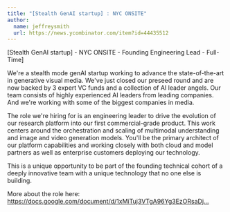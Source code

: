 ```yaml
---
title: "[Stealth GenAI startup] : NYC ONSITE"
author:
  name: jeffreysmith
  url: https://news.ycombinator.com/item?id=44435512
---
```


<JobNavigation />

[Stealth GenAI startup] - NYC ONSITE - Founding Engineering Lead - Full-Time]

We&#x27;re a stealth mode genAI startup working to advance the state-of-the-art in generative visual media. We&#x27;ve just closed our preseed round and are now backed by 3 expert VC funds and a collection of AI leader angels. Our team consists of highly experienced AI leaders from leading companies. And we&#x27;re working with some of the biggest companies in media.

The role we&#x27;re hiring for is an engineering leader to drive the evolution of our research platform into our first commercial-grade product. This work centers around the orchestration and scaling of multimodal understanding and image and video generation models. You&#x27;ll be the primary architect of our platform capabilities and working closely with both cloud and model partners as well as enterprise customers deploying our technology.

This is a unique opportunity to be part of the founding technical cohort of a deeply innovative team with a unique technology that no one else is building.

More about the role here: <a href="https:&#x2F;&#x2F;docs.google.com&#x2F;document&#x2F;d&#x2F;1xMiTuj3VTgA96Yg3EzORsaDjs_Rl0FcdQdAtMMoc4vI&#x2F;edit?usp=sharing" rel="nofollow">https:&#x2F;&#x2F;docs.google.com&#x2F;document&#x2F;d&#x2F;1xMiTuj3VTgA96Yg3EzORsaDj...</a>
<JobApplication />
